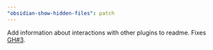 ```yaml
---
"obsidian-show-hidden-files": patch
---
```


Add information about interactions with other plugins to readme. Fixes [GH#3](https://github.com/polyipseity/obsidian-show-hidden-files/issues/3).
